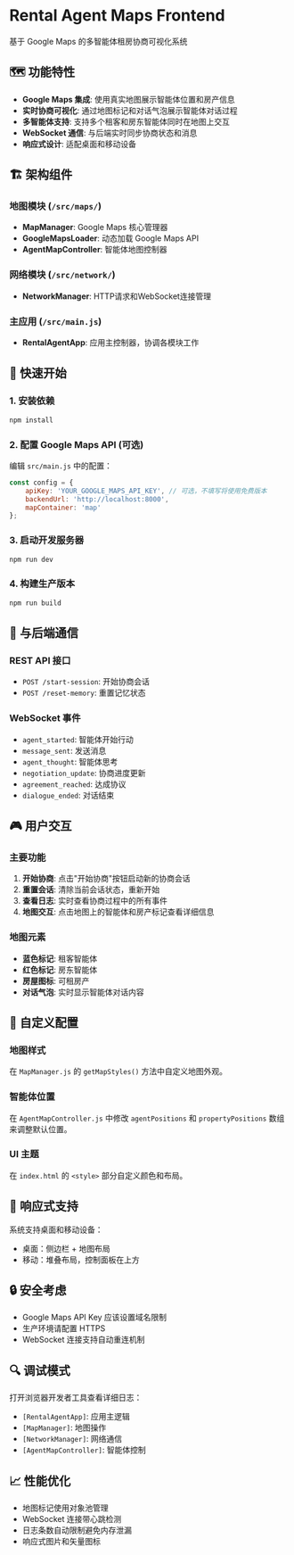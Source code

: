 # Rental Agent Maps Frontend

基于 Google Maps 的多智能体租房协商可视化系统

## 🗺️ 功能特性

- **Google Maps 集成**: 使用真实地图展示智能体位置和房产信息
- **实时协商可视化**: 通过地图标记和对话气泡展示智能体对话过程  
- **多智能体支持**: 支持多个租客和房东智能体同时在地图上交互
- **WebSocket 通信**: 与后端实时同步协商状态和消息
- **响应式设计**: 适配桌面和移动设备

## 🏗️ 架构组件

### 地图模块 (`/src/maps/`)

- **MapManager**: Google Maps 核心管理器
- **GoogleMapsLoader**: 动态加载 Google Maps API  
- **AgentMapController**: 智能体地图控制器

### 网络模块 (`/src/network/`)

- **NetworkManager**: HTTP请求和WebSocket连接管理

### 主应用 (`/src/main.js`)

- **RentalAgentApp**: 应用主控制器，协调各模块工作

## 🚀 快速开始

### 1. 安装依赖

```bash
npm install
```

### 2. 配置 Google Maps API (可选)

编辑 `src/main.js` 中的配置：

```javascript
const config = {
    apiKey: 'YOUR_GOOGLE_MAPS_API_KEY', // 可选，不填写将使用免费版本
    backendUrl: 'http://localhost:8000',
    mapContainer: 'map'
};
```

### 3. 启动开发服务器

```bash
npm run dev
```

### 4. 构建生产版本

```bash
npm run build
```

## 📡 与后端通信

### REST API 接口

- `POST /start-session`: 开始协商会话
- `POST /reset-memory`: 重置记忆状态

### WebSocket 事件

- `agent_started`: 智能体开始行动
- `message_sent`: 发送消息
- `agent_thought`: 智能体思考
- `negotiation_update`: 协商进度更新
- `agreement_reached`: 达成协议
- `dialogue_ended`: 对话结束

## 🎮 用户交互

### 主要功能

1. **开始协商**: 点击"开始协商"按钮启动新的协商会话
2. **重置会话**: 清除当前会话状态，重新开始
3. **查看日志**: 实时查看协商过程中的所有事件
4. **地图交互**: 点击地图上的智能体和房产标记查看详细信息

### 地图元素

- **蓝色标记**: 租客智能体
- **红色标记**: 房东智能体
- **房屋图标**: 可租房产
- **对话气泡**: 实时显示智能体对话内容

## 🔧 自定义配置

### 地图样式

在 `MapManager.js` 的 `getMapStyles()` 方法中自定义地图外观。

### 智能体位置

在 `AgentMapController.js` 中修改 `agentPositions` 和 `propertyPositions` 数组来调整默认位置。

### UI 主题

在 `index.html` 的 `<style>` 部分自定义颜色和布局。

## 📱 响应式支持

系统支持桌面和移动设备：

- 桌面：侧边栏 + 地图布局
- 移动：堆叠布局，控制面板在上方

## 🔒 安全考虑

- Google Maps API Key 应该设置域名限制
- 生产环境请配置 HTTPS
- WebSocket 连接支持自动重连机制

## 🔍 调试模式

打开浏览器开发者工具查看详细日志：

- `[RentalAgentApp]`: 应用主逻辑
- `[MapManager]`: 地图操作
- `[NetworkManager]`: 网络通信
- `[AgentMapController]`: 智能体控制

## 📈 性能优化

- 地图标记使用对象池管理
- WebSocket 连接带心跳检测
- 日志条数自动限制避免内存泄漏
- 响应式图片和矢量图标

